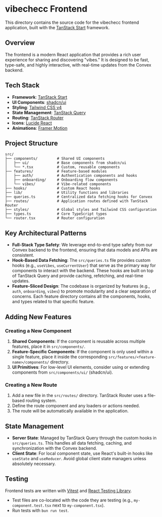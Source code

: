 # vibechecc Frontend

This directory contains the source code for the vibechecc frontend application, built with the [TanStack Start](https://tanstack.com/start) framework.

## Overview

The frontend is a modern React application that provides a rich user experience for sharing and discovering "vibes." It is designed to be fast, type-safe, and highly interactive, with real-time updates from the Convex backend.

## Tech Stack

- **Framework**: [TanStack Start](https://tanstack.com/start)
- **UI Components**: [shadcn/ui](https://ui.shadcn.com/)
- **Styling**: [Tailwind CSS v4](https://tailwindcss.com/)
- **State Management**: [TanStack Query](https://tanstack.com/query)
- **Routing**: [TanStack Router](https://tanstack.com/router)
- **Icons**: [Lucide React](https://lucide.dev/)
- **Animations**: [Framer Motion](https://framer.com/motion/)

## Project Structure

```
src/
├── components/         # Shared UI components
│   ├── ui/             # Base components from shadcn/ui
│   └── *.tsx           # Custom, reusable components
├── features/           # Feature-based modules
│   ├── auth/           # Authentication components and hooks
│   ├── onboarding/     # Onboarding flow components
│   └── vibes/          # Vibe-related components
├── hooks/              # Custom React hooks
├── lib/                # Utility functions and libraries
├── queries.ts          # Centralized data fetching hooks for Convex
├── routes/             # Application routes defined with TanStack Router
├── styles/             # Global styles and Tailwind CSS configuration
├── types.ts            # Core TypeScript types
└── router.tsx          # Router configuration
```

## Key Architectural Patterns

- **Full-Stack Type Safety**: We leverage end-to-end type safety from our Convex backend to the frontend, ensuring that data models and APIs are consistent.
- **Hook-Based Data Fetching**: The `src/queries.ts` file provides custom hooks (e.g., `useVibes`, `useCurrentUser`) that serve as the primary way for components to interact with the backend. These hooks are built on top of TanStack Query and provide caching, refetching, and real-time updates.
- **Feature-Sliced Design**: The codebase is organized by features (e.g., `auth`, `onboarding`, `vibes`) to promote modularity and a clear separation of concerns. Each feature directory contains all the components, hooks, and types related to that specific feature.

## Adding New Features

### Creating a New Component

1.  **Shared Components**: If the component is reusable across multiple features, place it in `src/components/`.
2.  **Feature-Specific Components**: If the component is only used within a single feature, place it inside the corresponding `src/features/<feature-name>/components/` directory.
3.  **UI Primitives**: For low-level UI elements, consider using or extending components from `src/components/ui/` (shadcn/ui).

### Creating a New Route

1.  Add a new file in the `src/routes/` directory. TanStack Router uses a file-based routing system.
2.  Define the route component and any loaders or actions needed.
3.  The route will be automatically available in the application.

## State Management

- **Server State**: Managed by TanStack Query through the custom hooks in `src/queries.ts`. This handles all data fetching, caching, and synchronization with the Convex backend.
- **Client State**: For local component state, use React's built-in hooks like `useState` and `useReducer`. Avoid global client state managers unless absolutely necessary.

## Testing

Frontend tests are written with [Vitest](https://vitest.dev/) and [React Testing Library](https://testing-library.com/docs/react-testing-library/intro).

- Test files are co-located with the code they are testing (e.g., `my-component.test.tsx` next to `my-component.tsx`).
- Run tests with `bun run test`.
